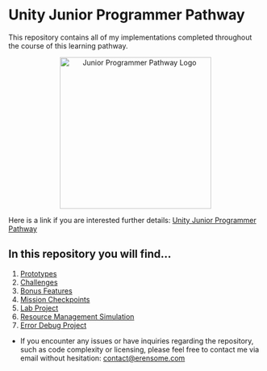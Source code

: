 # Unity Junior Programmer Pathway

This repository contains all of my implementations completed throughout the course of this learning pathway.

<p align="center">
  <img src = "https://user-images.githubusercontent.com/108261595/220565482-793828bd-0ba7-437b-9886-4321f96f3429.png" alt="Junior Programmer Pathway Logo" width="300" height="300"/>
</p>

Here is a link if you are interested further details: [Unity Junior Programmer Pathway](https://learn.unity.com/pathway/junior-programmer)

## In this repository you will find...
1. [Prototypes](https://github.com/erensome/Unity-Junior-Programmer-Pathway/tree/main/Prototypes)
2. [Challenges](https://github.com/erensome/Unity-Junior-Programmer-Pathway/tree/main/Challenges)
3. [Bonus Features](https://github.com/erensome/Unity-Junior-Programmer-Pathway/tree/main/Bonus%20Features)
4. [Mission Checkpoints](https://github.com/erensome/Unity-Junior-Programmer-Pathway/tree/main/Mission%20Checkpoints)
5. [Lab Project](https://github.com/erensome/Unity-Junior-Programmer-Pathway/tree/main/Lab%20Project)
6. [Resource Management Simulation](https://github.com/erensome/Unity-Junior-Programmer-Pathway/tree/main/Resource%20Management%20Simulation)
7. [Error Debug Project](https://github.com/erensome/Unity-Junior-Programmer-Pathway/tree/main/Error%20Debug%20Project)

* If you encounter any issues or have inquiries regarding the repository, such as code complexity or licensing, please feel free to contact me via email without hesitation: <contact@erensome.com>
